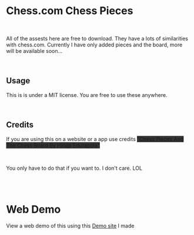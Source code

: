 <h1>Chess.com Chess Pieces</h1><br>
<p>All of the assests here are free to download. They have a lots of similarities with chess.com. Currently I have only added pieces and the board, more will be available soon...</p><br>
<h2>Usage</h2>
<p>This is is under a MIT license. You are free to use these anywhere.</p><br>
<h2>Credits</h2>
<p>If you are using this on a website or a app use credits <span style="background-color:#333">"Chess Pieces And The Chess Board By Hiruja Edurapola"</span></p><bR>
<p>You only have to do that if you want to. I don't care. LOL</p><br>
<br>
<h1>Web Demo</h1>
<p>View a web demo of this using this <a href="https://chess-pieces-demo.netlify.app/">Demo site</a> I made</p>
